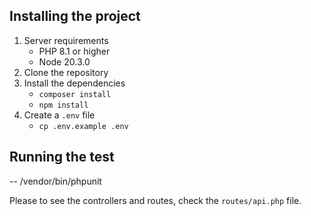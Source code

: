 ## Installing the project

1. Server requirements
    - PHP 8.1 or higher
    - Node 20.3.0
2. Clone the repository
3. Install the dependencies
    - `composer install`
    - `npm install`
4. Create a `.env` file
    - `cp .env.example .env`

## Running the test
   -- /vendor/bin/phpunit

Please to see the controllers and routes, check the `routes/api.php` file.
